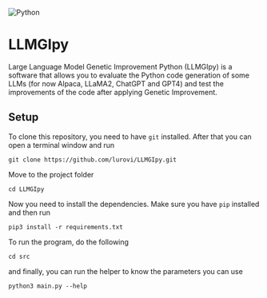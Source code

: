 ![Python](https://img.shields.io/badge/Python-3776AB?style=for-the-badge&logo=python&logoColor=white)

# LLMGIpy

Large Language Model Genetic Improvement Python (LLMGIpy) is a software that allows you to evaluate the Python code generation of some LLMs (for now Alpaca, LLaMA2, ChatGPT and GPT4) and test the improvements of the code after applying Genetic Improvement.

## Setup

To clone this repository, you need to have `git` installed. After that you can open a terminal window and run

```
git clone https://github.com/lurovi/LLMGIpy.git
```

Move to the project folder

```
cd LLMGIpy
```

Now you need to install the dependencies. Make sure you have `pip` installed and then run

```
pip3 install -r requirements.txt
```

To run the program, do the following

```
cd src
```

and finally, you can run the helper to know the parameters you can use

```
python3 main.py --help
```
